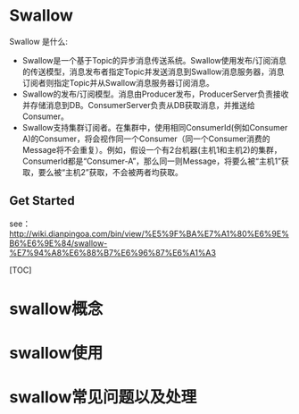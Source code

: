 Swallow
=======


Swallow 是什么:
* Swallow是一个基于Topic的异步消息传送系统。Swallow使用发布/订阅消息的传送模型，消息发布者指定Topic并发送消息到Swallow消息服务器，消息订阅者则指定Topic并从Swallow消息服务器订阅消息。
* Swallow的发布/订阅模型。消息由Producer发布，ProducerServer负责接收并存储消息到DB。ConsumerServer负责从DB获取消息，并推送给Consumer。
* Swallow支持集群订阅者。在集群中，使用相同ConsumerId(例如Consumer A)的Consumer，将会视作同一个Consumer（同一个Consumer消费的Message将不会重复）。例如，假设一个有2台机器(主机1和主机2)的集群，ConsumerId都是“Consumer-A”，那么同一则Message，将要么被“主机1”获取，要么被“主机2”获取，不会被两者均获取。

Get Started
-----------
see： http://wiki.dianpingoa.com/bin/view/%E5%9F%BA%E7%A1%80%E6%9E%B6%E6%9E%84/swallow-%E7%94%A8%E6%88%B7%E6%96%87%E6%A1%A3

[TOC]
# swallow概念
# swallow使用
# swallow常见问题以及处理
